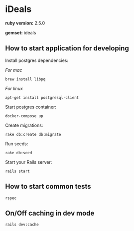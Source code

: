 # iDeals

**ruby version:** 2.5.0

**gemset:** ideals

## How to start application for developing

Install postgres dependencies:

_For mac_

```
brew install libpq
```

_For linux_

```
apt-get install postgresql-client
```

Start postgres container:

```
docker-compose up
```

Create migrations:

```
rake db:create db:migrate
```

Run seeds:

```
rake db:seed
```

Start your Rails server:

```
rails start
```

## How to start common tests

```
rspec
```

## On/Off caching in dev mode
```
rails dev:cache
```